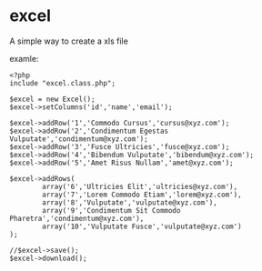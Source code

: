 # excel
A simple way to create a xls file

examle:

	<?php
	include "excel.class.php";

	$excel = new Excel();
	$excel->setColumns('id','name','email');

	$excel->addRow('1','Commodo Cursus','cursus@xyz.com');
	$excel->addRow('2','Condimentum Egestas Vulputate','condimentum@xyz.com');
	$excel->addRow('3','Fusce Ultricies','fusce@xyz.com');
	$excel->addRow('4','Bibendum Vulputate','bibendum@xyz.com');
	$excel->addRow('5','Amet Risus Nullam','amet@xyz.com');

	$excel->addRows(
			array('6','Ultricies Elit','ultricies@xyz.com'),
			array('7','Lorem Commodo Etiam','lorem@xyz.com'),
			array('8','Vulputate','vulputate@xyz.com'),
			array('9','Condimentum Sit Commodo Pharetra','condimentum@xyz.com'),
			array('10','Vulputate Fusce','vulputate@xyz.com')
	);

	//$excel->save();
	$excel->download();
